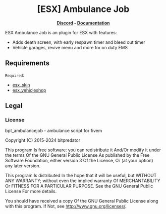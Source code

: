 <h1 align='center'>[ESX] Ambulance Job</a></h1><p align='center'><b><a href='https://discord.esx-framework.org/'>Discord</a> - <a href='https://documentation.esx-framework.org/legacy/installation'>Documentation</a></b></h5>

ESX Ambulance Job is an plugin for ESX with features:

- Adds death screen, with early respawn timer and bleed out timer
- Vehicle garages, revive menu and more for on duty EMS

## Requirements

`Required`:

- [esx_skin](https://github.com/esx-framework/esx-legacy/tree/main/%5Bcore%5D/esx_skin)
- [esx_vehicleshop](https://github.com/esx-framework/esx_vehicleshop)

## Legal

### License

bpt_ambulancejob - ambulance script for fivem

Copyright (C) 2015-2024 bitpredator

This program Is free software: you can redistribute it And/Or modify it under the terms Of the GNU General Public License As published by the Free Software Foundation, either version 3 Of the License, Or (at your option) any later version.

This program Is distributed In the hope that it will be useful, but WITHOUT ANY WARRANTY; without even the implied warranty Of MERCHANTABILITY Or FITNESS FOR A PARTICULAR PURPOSE. See the GNU General Public License For more details.

You should have received a copy Of the GNU General Public License along with this program. If Not, see http://www.gnu.org/licenses/.
